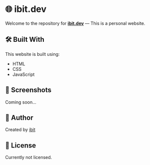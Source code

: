 # 🌐 ibit.dev

Welcome to the repository for **[ibit.dev](https://ibit.dev)** — This is a personal website.

## 🛠️ Built With

This website is built using:

- HTML
- CSS
- JavaScript

## 📸 Screenshots

Coming soon...

## 👤 Author

Created by [ibit](https://ibit.dev)

## 📄 License

Currently not licensed.  
